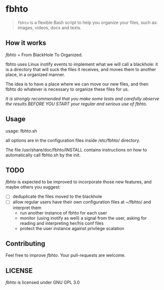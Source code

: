 # fbhto

> `fbhto` is a flexible Bash script to help you organize your files, such as:
> images, videos, docs and texts.


## How it works

*fbhto* = From BlackHole To Organized.

fbhto uses Linux inotify events to implement what we will call a blackhole: it
is a directory that will suck the files it receives, and moves them to another
place, in a organized manner.

The idea is to have a place where we can move our new files, and then fbhto do 
whatever is necessary to organize these files for us.

*It is strongly recommended that you make some tests and carefully observe the
results BEFORE YOU START your regular and serious use of fbhto.*


## Usage

usage: fbhto.sh

all options are in the configuration files inside /etc/fbhto/ directory.

The file /usr/share/doc/fbhto/INSTALL contains instructions on how to
automatically call fbhto.sh by the init.


## TODO

*fbhto* is expected to be improved to incorporate those new features, and
maybe others you suggest:

* [ ] deduplicate the files moved to the blackhole
* [ ] allow regular users have their own configuration files at ~/fbhto/ and
interpret them
    * run another instance of fbhto for each user
    * monitor (using inotify as well) a signal from the user, asking for
reading and interpreting her/his conf files
    * protect the user instance against privilege scalation


## Contributing

Feel free to improve *fbhto*. Your pull-requests are welcome.

## LICENSE

*fbhto* is licensed under GNU GPL 3.0
